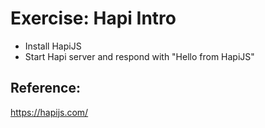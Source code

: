 # Exercise: Hapi Intro

- Install HapiJS
- Start Hapi server and respond with "Hello from HapiJS"


## Reference:

https://hapijs.com/
